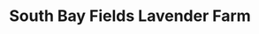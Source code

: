 ---
title: "South Bay Fields Lavender Farm"
url: /collingwood/south-bay-fields-lavender-farm/
shop: farm
---